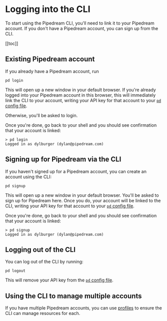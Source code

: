 # Logging into the CLI

To start using the Pipedream CLI, you'll need to link it to your Pipedream account. If you don't have a Pipedream account, you can sign up from the CLI.

[[toc]]

## Existing Pipedream account

If you already have a Pipedream account, run

```text
pd login
```

This will open up a new window in your default browser. If you're already logged into your Pipedream account in this browser, this will immediately link the CLI to your account, writing your API key for that account to your [`pd` config file](/cli/reference/#cli-config-file).

Otherwise, you'll be asked to login.

Once you're done, go back to your shell and you should see confirmation that your account is linked:

```text
> pd login
Logged in as dylburger (dylan@pipedream.com)
```

## Signing up for Pipedream via the CLI

If you haven't signed up for a Pipedream account, you can create an account using the CLI:

```text
pd signup
```

This will open up a new window in your default browser. You'll be asked to sign up for Pipedream here. Once you do, your account will be linked to the CLI, writing your API key for that account to your [`pd` config file](/cli/reference/#cli-config-file).

Once you're done, go back to your shell and you should see confirmation that your account is linked:

```text
> pd signup
Logged in as dylburger (dylan@pipedream.com)
```

## Logging out of the CLI

You can log out of the CLI by running:

```text
pd logout
```

This will remove your API key from the [`pd` config file](/cli/reference/#cli-config-file).

## Using the CLI to manage multiple accounts

If you have multiple Pipedream accounts, you can use [profiles](/cli/reference/#profiles) to ensure the CLI can manage resources for each.

<Footer />
